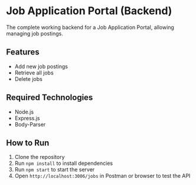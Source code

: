 # Job Application Portal (Backend)

The complete working backend for a Job Application Portal, allowing managing job postings.

## Features
- Add new job postings
- Retrieve all jobs
- Delete jobs

## Required Technologies
- Node.js
- Express.js
- Body-Parser

## How to Run
1. Clone the repository
2. Run `npm install` to install dependencies
3. Run `npm start` to start the server
4. Open `http://localhost:3006/jobs` in Postman or browser to test the API
